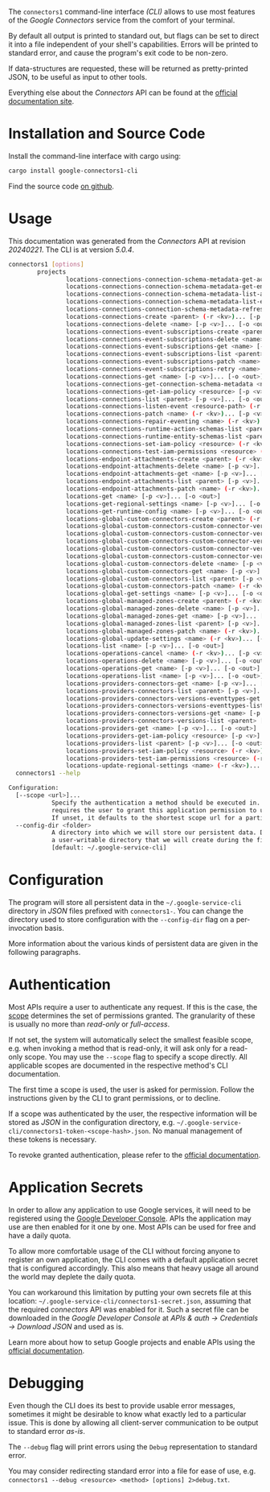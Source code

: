 <!---
DO NOT EDIT !
This file was generated automatically from 'src/generator/templates/cli/README.md.mako'
DO NOT EDIT !
-->
The `connectors1` command-line interface *(CLI)* allows to use most features of the *Google Connectors* service from the comfort of your terminal.

By default all output is printed to standard out, but flags can be set to direct it into a file independent of your shell's
capabilities. Errors will be printed to standard error, and cause the program's exit code to be non-zero.

If data-structures are requested, these will be returned as pretty-printed JSON, to be useful as input to other tools.

Everything else about the *Connectors* API can be found at the
[official documentation site](https://cloud.google.com/apigee/docs/api-platform/connectors/about-connectors).

# Installation and Source Code

Install the command-line interface with cargo using:

```bash
cargo install google-connectors1-cli
```

Find the source code [on github](https://github.com/Byron/google-apis-rs/tree/main/gen/connectors1-cli).

# Usage

This documentation was generated from the *Connectors* API at revision *20240221*. The CLI is at version *5.0.4*.

```bash
connectors1 [options]
        projects
                locations-connections-connection-schema-metadata-get-action <name> [-p <v>]... [-o <out>]
                locations-connections-connection-schema-metadata-get-entity-type <name> [-p <v>]... [-o <out>]
                locations-connections-connection-schema-metadata-list-actions <name> [-p <v>]... [-o <out>]
                locations-connections-connection-schema-metadata-list-entity-types <name> [-p <v>]... [-o <out>]
                locations-connections-connection-schema-metadata-refresh <name> (-r <kv>)... [-p <v>]... [-o <out>]
                locations-connections-create <parent> (-r <kv>)... [-p <v>]... [-o <out>]
                locations-connections-delete <name> [-p <v>]... [-o <out>]
                locations-connections-event-subscriptions-create <parent> (-r <kv>)... [-p <v>]... [-o <out>]
                locations-connections-event-subscriptions-delete <name> [-p <v>]... [-o <out>]
                locations-connections-event-subscriptions-get <name> [-p <v>]... [-o <out>]
                locations-connections-event-subscriptions-list <parent> [-p <v>]... [-o <out>]
                locations-connections-event-subscriptions-patch <name> (-r <kv>)... [-p <v>]... [-o <out>]
                locations-connections-event-subscriptions-retry <name> (-r <kv>)... [-p <v>]... [-o <out>]
                locations-connections-get <name> [-p <v>]... [-o <out>]
                locations-connections-get-connection-schema-metadata <name> [-p <v>]... [-o <out>]
                locations-connections-get-iam-policy <resource> [-p <v>]... [-o <out>]
                locations-connections-list <parent> [-p <v>]... [-o <out>]
                locations-connections-listen-event <resource-path> (-r <kv>)... [-p <v>]... [-o <out>]
                locations-connections-patch <name> (-r <kv>)... [-p <v>]... [-o <out>]
                locations-connections-repair-eventing <name> (-r <kv>)... [-p <v>]... [-o <out>]
                locations-connections-runtime-action-schemas-list <parent> [-p <v>]... [-o <out>]
                locations-connections-runtime-entity-schemas-list <parent> [-p <v>]... [-o <out>]
                locations-connections-set-iam-policy <resource> (-r <kv>)... [-p <v>]... [-o <out>]
                locations-connections-test-iam-permissions <resource> (-r <kv>)... [-p <v>]... [-o <out>]
                locations-endpoint-attachments-create <parent> (-r <kv>)... [-p <v>]... [-o <out>]
                locations-endpoint-attachments-delete <name> [-p <v>]... [-o <out>]
                locations-endpoint-attachments-get <name> [-p <v>]... [-o <out>]
                locations-endpoint-attachments-list <parent> [-p <v>]... [-o <out>]
                locations-endpoint-attachments-patch <name> (-r <kv>)... [-p <v>]... [-o <out>]
                locations-get <name> [-p <v>]... [-o <out>]
                locations-get-regional-settings <name> [-p <v>]... [-o <out>]
                locations-get-runtime-config <name> [-p <v>]... [-o <out>]
                locations-global-custom-connectors-create <parent> (-r <kv>)... [-p <v>]... [-o <out>]
                locations-global-custom-connectors-custom-connector-versions-create <parent> (-r <kv>)... [-p <v>]... [-o <out>]
                locations-global-custom-connectors-custom-connector-versions-delete <name> [-p <v>]... [-o <out>]
                locations-global-custom-connectors-custom-connector-versions-get <name> [-p <v>]... [-o <out>]
                locations-global-custom-connectors-custom-connector-versions-list <parent> [-p <v>]... [-o <out>]
                locations-global-custom-connectors-custom-connector-versions-patch <name> (-r <kv>)... [-p <v>]... [-o <out>]
                locations-global-custom-connectors-delete <name> [-p <v>]... [-o <out>]
                locations-global-custom-connectors-get <name> [-p <v>]... [-o <out>]
                locations-global-custom-connectors-list <parent> [-p <v>]... [-o <out>]
                locations-global-custom-connectors-patch <name> (-r <kv>)... [-p <v>]... [-o <out>]
                locations-global-get-settings <name> [-p <v>]... [-o <out>]
                locations-global-managed-zones-create <parent> (-r <kv>)... [-p <v>]... [-o <out>]
                locations-global-managed-zones-delete <name> [-p <v>]... [-o <out>]
                locations-global-managed-zones-get <name> [-p <v>]... [-o <out>]
                locations-global-managed-zones-list <parent> [-p <v>]... [-o <out>]
                locations-global-managed-zones-patch <name> (-r <kv>)... [-p <v>]... [-o <out>]
                locations-global-update-settings <name> (-r <kv>)... [-p <v>]... [-o <out>]
                locations-list <name> [-p <v>]... [-o <out>]
                locations-operations-cancel <name> (-r <kv>)... [-p <v>]... [-o <out>]
                locations-operations-delete <name> [-p <v>]... [-o <out>]
                locations-operations-get <name> [-p <v>]... [-o <out>]
                locations-operations-list <name> [-p <v>]... [-o <out>]
                locations-providers-connectors-get <name> [-p <v>]... [-o <out>]
                locations-providers-connectors-list <parent> [-p <v>]... [-o <out>]
                locations-providers-connectors-versions-eventtypes-get <name> [-p <v>]... [-o <out>]
                locations-providers-connectors-versions-eventtypes-list <parent> [-p <v>]... [-o <out>]
                locations-providers-connectors-versions-get <name> [-p <v>]... [-o <out>]
                locations-providers-connectors-versions-list <parent> [-p <v>]... [-o <out>]
                locations-providers-get <name> [-p <v>]... [-o <out>]
                locations-providers-get-iam-policy <resource> [-p <v>]... [-o <out>]
                locations-providers-list <parent> [-p <v>]... [-o <out>]
                locations-providers-set-iam-policy <resource> (-r <kv>)... [-p <v>]... [-o <out>]
                locations-providers-test-iam-permissions <resource> (-r <kv>)... [-p <v>]... [-o <out>]
                locations-update-regional-settings <name> (-r <kv>)... [-p <v>]... [-o <out>]
  connectors1 --help

Configuration:
  [--scope <url>]...
            Specify the authentication a method should be executed in. Each scope
            requires the user to grant this application permission to use it.
            If unset, it defaults to the shortest scope url for a particular method.
  --config-dir <folder>
            A directory into which we will store our persistent data. Defaults to
            a user-writable directory that we will create during the first invocation.
            [default: ~/.google-service-cli]

```

# Configuration

The program will store all persistent data in the `~/.google-service-cli` directory in *JSON* files prefixed with `connectors1-`.  You can change the directory used to store configuration with the `--config-dir` flag on a per-invocation basis.

More information about the various kinds of persistent data are given in the following paragraphs.

# Authentication

Most APIs require a user to authenticate any request. If this is the case, the [scope][scopes] determines the 
set of permissions granted. The granularity of these is usually no more than *read-only* or *full-access*.

If not set, the system will automatically select the smallest feasible scope, e.g. when invoking a
method that is read-only, it will ask only for a read-only scope. 
You may use the `--scope` flag to specify a scope directly. 
All applicable scopes are documented in the respective method's CLI documentation.

The first time a scope is used, the user is asked for permission. Follow the instructions given 
by the CLI to grant permissions, or to decline.

If a scope was authenticated by the user, the respective information will be stored as *JSON* in the configuration
directory, e.g. `~/.google-service-cli/connectors1-token-<scope-hash>.json`. No manual management of these tokens
is necessary.

To revoke granted authentication, please refer to the [official documentation][revoke-access].

# Application Secrets

In order to allow any application to use Google services, it will need to be registered using the 
[Google Developer Console][google-dev-console]. APIs the application may use are then enabled for it
one by one. Most APIs can be used for free and have a daily quota.

To allow more comfortable usage of the CLI without forcing anyone to register an own application, the CLI
comes with a default application secret that is configured accordingly. This also means that heavy usage
all around the world may deplete the daily quota.

You can workaround this limitation by putting your own secrets file at this location: 
`~/.google-service-cli/connectors1-secret.json`, assuming that the required *connectors* API 
was enabled for it. Such a secret file can be downloaded in the *Google Developer Console* at 
*APIs & auth -> Credentials -> Download JSON* and used as is.

Learn more about how to setup Google projects and enable APIs using the [official documentation][google-project-new].


# Debugging

Even though the CLI does its best to provide usable error messages, sometimes it might be desirable to know
what exactly led to a particular issue. This is done by allowing all client-server communication to be 
output to standard error *as-is*.

The `--debug` flag will print errors using the `Debug` representation to standard error.

You may consider redirecting standard error into a file for ease of use, e.g. `connectors1 --debug <resource> <method> [options] 2>debug.txt`.


[scopes]: https://developers.google.com/+/api/oauth#scopes
[revoke-access]: http://webapps.stackexchange.com/a/30849
[google-dev-console]: https://console.developers.google.com/
[google-project-new]: https://developers.google.com/console/help/new/
